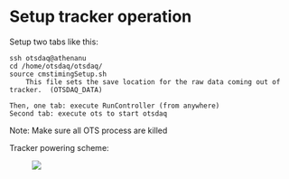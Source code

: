 # Setup tracker operation


Setup two tabs like this:

	ssh otsdaq@athenanu
	cd /home/otsdaq/otsdaq/
	source cmstimingSetup.sh
		This file sets the save location for the raw data coming out of tracker.  (OTSDAQ_DATA)
	
	Then, one tab: execute RunController (from anywhere)
	Second tab: execute ots to start otsdaq

Note: Make sure all OTS process are killed



Tracker powering scheme:
<figure>
<img src="images/tracker1.png"/>
</figure>


